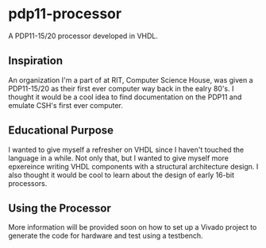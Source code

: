# pdp11-processor
A PDP11-15/20 processor developed in VHDL.

## Inspiration
An organization I'm a part of at RIT, Computer Science House, was given a PDP11-15/20 as their first ever computer way back in the ealry 80's. I thought it would be a cool idea to find documentation on the PDP11 and emulate CSH's first ever computer.

## Educational Purpose
I wanted to give myself a refresher on VHDL since I haven't touched the language in a while. Not only that, but I wanted to give myself more epxereince writing VHDL components with a structural architecture design. I also thought it would be cool to learn about the design of early 16-bit processors.

## Using the Processor
More information will be provided soon on how to set up a Vivado project to generate the code for hardware and test using a testbench.